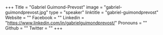 +++
Title = "Gabriel Guimond-Prevost"
image = "gabriel-guimondprevost.jpg"
type = "speaker"
linktitle = "gabriel-guimondprevost"
Website = ""
Facebook = ""
Linkedin = "https://www.linkedin.com/in/gabrielguimondprevost/"
Pronouns = ""
Github = ""
Twitter = ""
+++

